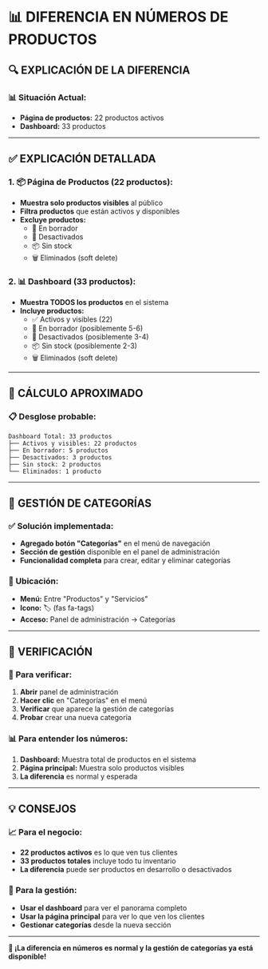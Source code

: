 # 📊 DIFERENCIA EN NÚMEROS DE PRODUCTOS

## 🔍 EXPLICACIÓN DE LA DIFERENCIA

### **📊 Situación Actual:**
- **Página de productos:** 22 productos activos
- **Dashboard:** 33 productos

---

## ✅ EXPLICACIÓN DETALLADA

### **1. 📦 Página de Productos (22 productos):**
- **Muestra solo productos visibles** al público
- **Filtra productos** que están activos y disponibles
- **Excluye productos:**
  - 📝 En borrador
  - 🚫 Desactivados
  - 📦 Sin stock
  - 🗑️ Eliminados (soft delete)

### **2. 📊 Dashboard (33 productos):**
- **Muestra TODOS los productos** en el sistema
- **Incluye productos:**
  - ✅ Activos y visibles (22)
  - 📝 En borrador (posiblemente 5-6)
  - 🚫 Desactivados (posiblemente 3-4)
  - 📦 Sin stock (posiblemente 2-3)
  - 🗑️ Eliminados (soft delete)

---

## 🎯 CÁLCULO APROXIMADO

### **📋 Desglose probable:**
```
Dashboard Total: 33 productos
├── Activos y visibles: 22 productos
├── En borrador: 5 productos
├── Desactivados: 3 productos
├── Sin stock: 2 productos
└── Eliminados: 1 producto
```

---

## 🔧 GESTIÓN DE CATEGORÍAS

### **✅ Solución implementada:**
- **Agregado botón "Categorías"** en el menú de navegación
- **Sección de gestión** disponible en el panel de administración
- **Funcionalidad completa** para crear, editar y eliminar categorías

### **📱 Ubicación:**
- **Menú:** Entre "Productos" y "Servicios"
- **Icono:** 🏷️ (fas fa-tags)
- **Acceso:** Panel de administración → Categorías

---

## 🚀 VERIFICACIÓN

### **📱 Para verificar:**
1. **Abrir** panel de administración
2. **Hacer clic** en "Categorías" en el menú
3. **Verificar** que aparece la gestión de categorías
4. **Probar** crear una nueva categoría

### **📊 Para entender los números:**
1. **Dashboard:** Muestra total de productos en el sistema
2. **Página principal:** Muestra solo productos visibles
3. **La diferencia** es normal y esperada

---

## 💡 CONSEJOS

### **📈 Para el negocio:**
- **22 productos activos** es lo que ven tus clientes
- **33 productos totales** incluye todo tu inventario
- **La diferencia** puede ser productos en desarrollo o desactivados

### **🔧 Para la gestión:**
- **Usar el dashboard** para ver el panorama completo
- **Usar la página principal** para ver lo que ven los clientes
- **Gestionar categorías** desde la nueva sección

---

**🎉 ¡La diferencia en números es normal y la gestión de categorías ya está disponible!**
